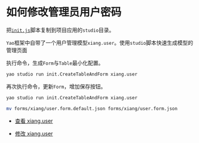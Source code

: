 # 如何修改管理员用户密码

把[`init.js`](https://github.com/wwsheng009/yao-init/blob/main/studio/init.js)脚本复制到项目应用的`studio`目录。

`Yao`框架中自带了一个用户管理模型`xiang.user`。使用`studio`脚本快速生成模型的管理页面

执行命令，生成`Form`与`Table`最小化配置。

```sh
yao studio run init.CreateTableAndForm xiang.user
```

再次执行命令，更新`Form`，增加保存按钮。

```sh
yao studio run init.CreateTableAndForm xiang.user

mv forms/xiang/user.form.default.json forms/xiang/user.form.json
```

- <a href="http://localhost:5099/admin/x/Table/xiang.user" target="_blank" rel="noreferrer">查看 xiang.user</a>

- <a href="http://localhost:5099/admin/x/Form/xiang.user/1/edit" target="_blank" rel="noreferrer">修改 xiang.user</a>
